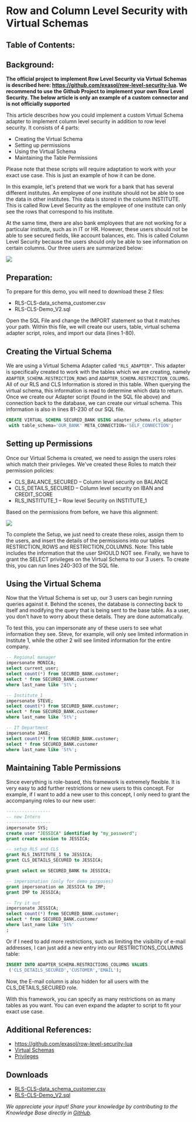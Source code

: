 # Row and Column Level Security with Virtual Schemas 
## Table of Contents:

## Background:

**The official project to implement Row Level Security via Virtual Schemas is described here: <https://github.com/exasol/row-level-security-lua>. We recommend to use the Github Project to implement your own Row Level Security. The below article is only an example of a custom connector and is not officially supported**

This article describes how you could implement a custom Virtual Schema adapter to implement column level security in addition to row level security. It consists of 4 parts:

* Creating the Virtual Schema
* Setting up permissions
* Using the Virtual Schema
* Maintaining the Table Permissions

Please note that these scripts will require adaptation to work with your exact use case. This is just an example of how it can be done.

In this example, let's pretend that we work for a bank that has several different institutes. An employee of one institute should not be able to see the data in other institutes. This data is stored in the column INSTITUTE. This is called Row Level Security as the employee of one institute can only see the rows that correspond to his institute. 

At the same time, there are also bank employees that are not working for a particular institute, such as in IT or HR. However, these users should not be able to see secured fields, like account balances, etc. This is called Column Level Security because the users should only be able to see information on certain columns. Our three users are summarized below:

![](images/Users.PNG)

## Preparation:

To prepare for this demo, you will need to download these 2 files:

* RLS-CLS-data_schema_customer.csv
* RLS-CLS-Demo_V2.sql

Open the SQL File and change the IMPORT statement so that it matches your path. Within this file, we will create our users, table, virtual schema adapter script, roles, and import our data (lines 1-80).

## Creating the Virtual Schema

We are using a Virtual Schema Adapter called `"RLS_ADAPTER"`. This adapter is specifically created to work with the tables which we are creating, namely `ADAPTER_SCHEMA.RESTRICTION_ROWS` and `ADAPTER_SCHEMA.RESTRICTION_COLUMNS`. All of our RLS and CLS Information is stored in this table. When querying the virtual schema, this information is read to determine which data to return. Once we create our Adapter script (found in the SQL file above) and connection back to the database, we can create our virtual schema. This information is also in lines 81-230 of our SQL file.


```sql
CREATE VIRTUAL SCHEMA SECURED_BANK USING adapter_schema.rls_adapter 
 with table_schema='OUR_BANK' META_CONNECTION='SELF_CONNECTION';  
```
## Setting up Permissions

Once our Virtual Schema is created, we need to assign the users roles which match their privileges. We've created these Roles to match their permission policies:

* CLS_BALANCE_SECURED – Column level security on BALANCE
* CLS_DETAILS_SECURED – Column level security on IBAN and CREDIT_SCORE
* RLS_INSTITUTE_1 – Row level Security on INSTITUTE_1

Based on the permissions from before, we have this alignment:

![](images/users_role_match.PNG)

To complete the Setup, we just need to create these roles, assign them to the users, and insert the details of the permissions into our tables RESTRICTION_ROWS and RESTRICTION_COLUMNS. Note: This table includes the information that the user SHOULD NOT see. Finally, we have to grant the SELECT privileges on the Virtual Schema to our 3 users. To create this, you can run lines 240-303 of the SQL file. 

## Using the Virtual Schema

Now that the Virtual Schema is set up, our 3 users can begin running queries against it. Behind the scenes, the database is connecting back to itself and modifying the query that is being sent to the base table. As a user, you don't have to worry about these details. They are done automatically.

To test this, you can impersonate any of these users to see what information they see. Steve, for example, will only see limited information in Institute 1, while the other 2 will see limited information for the entire company.  


```sql
-- Regional manager
impersonate MONICA;
select current_user;
select count(*) from SECURED_BANK.customer;
select * from SECURED_BANK.customer
where last_name like 'St%';

-- Institute_1
impersonate STEVE;
select count(*) from SECURED_BANK.customer;
select * from SECURED_BANK.customer
where last_name like 'St%';

-- IT Department
impersonate JAKE;
select count(*) from SECURED_BANK.customer;
select * from SECURED_BANK.customer
where last_name like 'St%';

```
## Maintaining Table Permissions

Since everything is role-based, this framework is extremely flexible. It is very easy to add further restrictions or new users to this concept. For example, if I want to add a new user to this concept, I only need to grant the accompanying roles to our new user:


```sql
-----------------
-- new Intern
-----------------
impersonate SYS;
create user "JESSICA" identified by "my_password";
grant create session to JESSICA;

-- setup RLS and CLS
grant RLS_INSTITUTE_1 to JESSICA;
grant CLS_DETAILS_SECURED to JESSICA;

grant select on SECURED_BANK to JESSICA;

-- impersonation (only for demo purposes)
grant impersonation on JESSICA to IMP;
grant IMP to JESSICA;

-- Try it out
impersonate JESSICA;
select count(*) from SECURED_BANK.customer;
select * from SECURED_BANK.customer 
where last_name like 'St%'
; 
```
Or if I need to add more restrictions, such as limiting the visibility of e-mail addresses, I can just add a new entry into our RESTRICTIONS_COLUMNS table:


```sql
INSERT INTO ADAPTER_SCHEMA.RESTRICTIONS_COLUMNS VALUES  
 ('CLS_DETAILS_SECURED','CUSTOMER','EMAIL'); 
```
Now, the E-mail column is also hidden for all users with the CLS_DETAILS_SECURED role.

With this framework, you can specify as many restrictions on as many tables as you want. You can even expand the adapter to script to fit your exact use case. 

## Additional References:

* <https://github.com/exasol/row-level-security-lua>
* [Virtual Schemas](https://docs.exasol.com/database_concepts/virtual_schemas.htm)
* [Privileges](https://docs.exasol.com/database_concepts/privileges.htm)

## Downloads
* [RLS-CLS-data_schema_customer.csv](https://github.com/exasol/public-knowledgebase/blob/main/Database-Features/attachments/RLS-CLS-data_schema_customer.csv)
* [RLS-CLS-Demo_V2.sql](https://github.com/exasol/public-knowledgebase/blob/main/Database-Features/attachments/RLS-CLS-Demo_V2.sql)

*We appreciate your input! Share your knowledge by contributing to the Knowledge Base directly in [GitHub](https://github.com/exasol/public-knowledgebase).* 